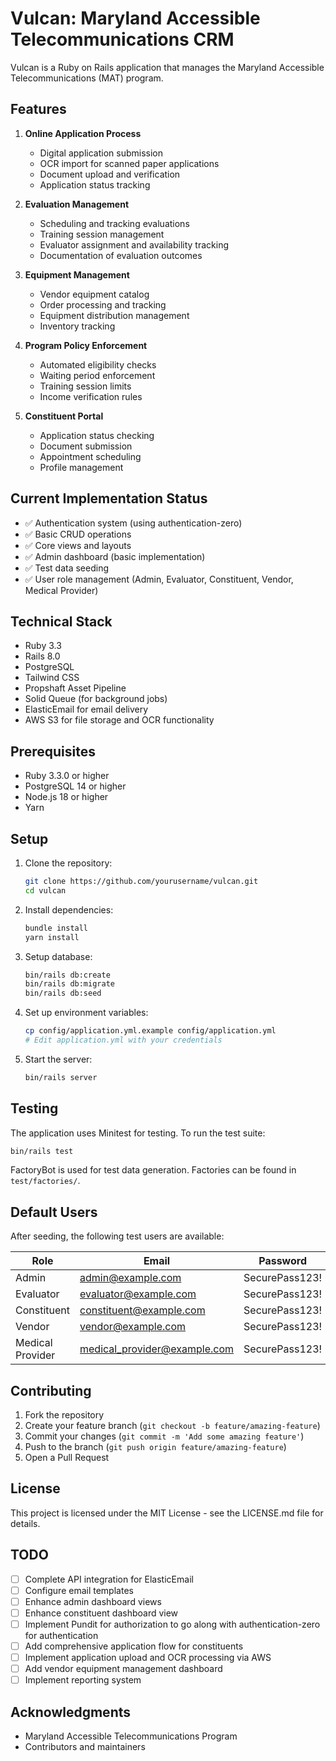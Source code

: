 # Vulcan: Maryland Accessible Telecommunications CRM

Vulcan is a Ruby on Rails application that manages the Maryland Accessible Telecommunications (MAT) program. 

## Features

1. **Online Application Process**
   - Digital application submission
   - OCR import for scanned paper applications
   - Document upload and verification
   - Application status tracking

2. **Evaluation Management**
   - Scheduling and tracking evaluations
   - Training session management
   - Evaluator assignment and availability tracking
   - Documentation of evaluation outcomes

3. **Equipment Management**
   - Vendor equipment catalog
   - Order processing and tracking
   - Equipment distribution management
   - Inventory tracking

4. **Program Policy Enforcement**
   - Automated eligibility checks
   - Waiting period enforcement
   - Training session limits
   - Income verification rules

5. **Constituent Portal**
   - Application status checking
   - Document submission
   - Appointment scheduling
   - Profile management

## Current Implementation Status

- ✅ Authentication system (using authentication-zero)
- ✅ Basic CRUD operations
- ✅ Core views and layouts
- ✅ Admin dashboard (basic implementation)
- ✅ Test data seeding
- ✅ User role management (Admin, Evaluator, Constituent, Vendor, Medical Provider)

## Technical Stack

- Ruby 3.3
- Rails 8.0
- PostgreSQL
- Tailwind CSS
- Propshaft Asset Pipeline
- Solid Queue (for background jobs)
- ElasticEmail for email delivery
- AWS S3 for file storage and OCR functionality

## Prerequisites

- Ruby 3.3.0 or higher
- PostgreSQL 14 or higher
- Node.js 18 or higher
- Yarn

## Setup

1. Clone the repository:
   ```bash
   git clone https://github.com/yourusername/vulcan.git
   cd vulcan
   ```

2. Install dependencies:
   ```bash
   bundle install
   yarn install
   ```

3. Setup database:
   ```bash
   bin/rails db:create
   bin/rails db:migrate
   bin/rails db:seed
   ```

4. Set up environment variables:
   ```bash
   cp config/application.yml.example config/application.yml
   # Edit application.yml with your credentials
   ```

5. Start the server:
   ```bash
   bin/rails server
   ```

## Testing

The application uses Minitest for testing. To run the test suite:

```bash
bin/rails test
```

FactoryBot is used for test data generation. Factories can be found in `test/factories/`.

## Default Users

After seeding, the following test users are available:

| Role | Email | Password |
|------|-------|----------|
| Admin | admin@example.com | SecurePass123! |
| Evaluator | evaluator@example.com | SecurePass123! |
| Constituent | constituent@example.com | SecurePass123! |
| Vendor | vendor@example.com | SecurePass123! |
| Medical Provider | medical_provider@example.com | SecurePass123! |

## Contributing

1. Fork the repository
2. Create your feature branch (`git checkout -b feature/amazing-feature`)
3. Commit your changes (`git commit -m 'Add some amazing feature'`)
4. Push to the branch (`git push origin feature/amazing-feature`)
5. Open a Pull Request

## License

This project is licensed under the MIT License - see the LICENSE.md file for details.

## TODO

- [ ] Complete API integration for ElasticEmail
- [ ] Configure email templates
- [ ] Enhance admin dashboard views
- [ ] Enhance constituent dashboard view
- [ ] Implement Pundit for authorization to go along with authentication-zero for authentication
- [ ] Add comprehensive application flow for constituents
- [ ] Implement application upload and OCR processing via AWS
- [ ] Add vendor equipment management dashboard
- [ ] Implement reporting system

## Acknowledgments

- Maryland Accessible Telecommunications Program
- Contributors and maintainers
